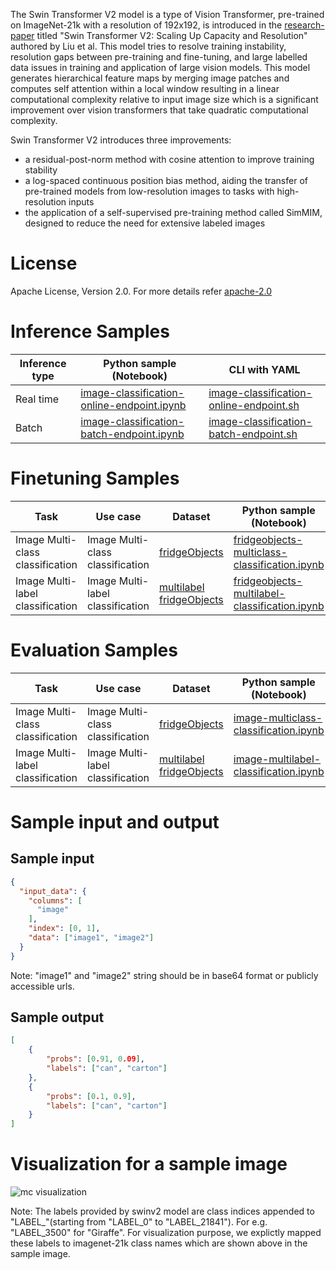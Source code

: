 The Swin Transformer V2 model is a type of Vision Transformer, pre-trained on ImageNet-21k with a resolution of 192x192, is introduced in the <a href="https://arxiv.org/abs/2111.09883" target="_blank">research-paper</a> titled "Swin Transformer V2: Scaling Up Capacity and Resolution" authored by Liu et al. This model tries to resolve training instability, resolution gaps between pre-training and fine-tuning, and large labelled data issues in training and application of large vision models. This model generates hierarchical feature maps by merging image patches and computes self attention within a local window resulting in a linear computational complexity relative to input image size which is a significant improvement over vision transformers that take quadratic computational complexity.

Swin Transformer V2 introduces three improvements:
- a residual-post-norm method with cosine attention to improve training stability
- a log-spaced continuous position bias method, aiding the transfer of pre-trained models from low-resolution images to tasks with high-resolution inputs
- the application of a self-supervised pre-training method called SimMIM, designed to reduce the need for extensive labeled images

# License

Apache License, Version 2.0. For more details refer <a href="https://www.apache.org/licenses/LICENSE-2.0" target="_blank">apache-2.0</a>

# Inference Samples

Inference type|Python sample (Notebook)|CLI with YAML
|--|--|--|
Real time|<a href="https://aka.ms/azureml-infer-sdk-image-classification" target="_blank">image-classification-online-endpoint.ipynb</a>|<a href="https://aka.ms/azureml-infer-cli-image-classification" target="_blank">image-classification-online-endpoint.sh</a>
Batch |<a href="https://aka.ms/azureml-infer-batch-sdk-image-classification" target="_blank">image-classification-batch-endpoint.ipynb</a>|<a href="https://aka.ms/azureml-infer-batch-cli-image-classification" target="_blank">image-classification-batch-endpoint.sh</a>

# Finetuning Samples

Task|Use case|Dataset|Python sample (Notebook)|CLI with YAML
|---|--|--|--|--|
Image Multi-class classification|Image Multi-class classification|[fridgeObjects](https://cvbp-secondary.z19.web.core.windows.net/datasets/image_classification/fridgeObjects.zip)|<a href="https://aka.ms/azureml-ft-sdk-image-mc-classification" target="_blank">fridgeobjects-multiclass-classification.ipynb</a>|<a href="https://aka.ms/azureml-ft-cli-image-mc-classification" target="_blank">fridgeobjects-multiclass-classification.sh</a>
Image Multi-label classification|Image Multi-label classification|[multilabel fridgeObjects](https://cvbp-secondary.z19.web.core.windows.net/datasets/image_classification/multilabelFridgeObjects.zip)|<a href="https://aka.ms/azureml-ft-sdk-image-ml-classification" target="_blank">fridgeobjects-multilabel-classification.ipynb</a>|<a href="https://aka.ms/azureml-ft-cli-image-ml-classification" target="_blank">fridgeobjects-multilabel-classification.sh</a>

# Evaluation Samples

|Task|Use case|Dataset|Python sample (Notebook)|
|---|--|--|--|
|Image Multi-class classification|Image Multi-class classification|[fridgeObjects](https://cvbp-secondary.z19.web.core.windows.net/datasets/image_classification/fridgeObjects.zip)|<a href="https://aka.ms/azureml-evaluation-sdk-image-mc-classification" target="_blank">image-multiclass-classification.ipynb</a>|
|Image Multi-label classification|Image Multi-label classification|[multilabel fridgeObjects](https://cvbp-secondary.z19.web.core.windows.net/datasets/image_classification/multilabelFridgeObjects.zip)|<a href="https://aka.ms/azureml-evaluation-sdk-image-ml-classification" target="_blank">image-multilabel-classification.ipynb</a>|

# Sample input and output

## Sample input

```json
{
  "input_data": {
    "columns": [
      "image"
    ],
    "index": [0, 1],
    "data": ["image1", "image2"]
  }
}
```

Note: "image1" and "image2" string should be in base64 format or publicly accessible urls.


## Sample output

```json
[
    {
        "probs": [0.91, 0.09],
        "labels": ["can", "carton"]
    },
    {
        "probs": [0.1, 0.9],
        "labels": ["can", "carton"]
    }
]
```

# Visualization for a sample image

<img src="https://automlcesdkdataresources.blob.core.windows.net/finetuning-image-models/images/Model_Result_Visualizations(Do_not_delete)/plot_microsoft-swinv2-base-patch4-window12-192-22k_MC_new.png" alt="mc visualization">

Note: The labels provided by swinv2 model are class indices appended to "LABEL_"(starting from "LABEL_0" to "LABEL_21841"). For e.g. "LABEL_3500" for "Giraffe". For visualization purpose, we explictly mapped these labels to imagenet-21k class names which are shown above in the sample image.